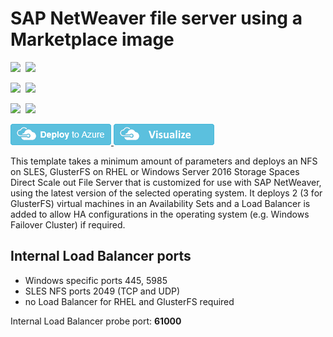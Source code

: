# SAP NetWeaver file server using a Marketplace image

<IMG SRC="https://azurequickstartsservice.blob.core.windows.net/badges/sap-file-server-md/PublicLastTestDate.svg" />&nbsp;
<IMG SRC="https://azurequickstartsservice.blob.core.windows.net/badges/sap-file-server-md/PublicDeployment.svg" />&nbsp;

<IMG SRC="https://azurequickstartsservice.blob.core.windows.net/badges/sap-file-server-md/FairfaxLastTestDate.svg" />&nbsp;
<IMG SRC="https://azurequickstartsservice.blob.core.windows.net/badges/sap-file-server-md/FairfaxDeployment.svg" />&nbsp;

<IMG SRC="https://azurequickstartsservice.blob.core.windows.net/badges/sap-file-server-md/BestPracticeResult.svg" />&nbsp;
<IMG SRC="https://azurequickstartsservice.blob.core.windows.net/badges/sap-file-server-md/CredScanResult.svg" />&nbsp;

<a href="https://portal.azure.com/#create/Microsoft.Template/uri/https%3A%2F%2Fraw.githubusercontent.com%2FAzure%2Fazure-quickstart-templates%2Fmaster%2Fsap-file-server-md%2Fazuredeploy.json" target="_blank">
    <img src="https://raw.githubusercontent.com/Azure/azure-quickstart-templates/master/1-CONTRIBUTION-GUIDE/images/deploytoazure.png"/>
</a>
<a href="http://armviz.io/#/?load=https%3A%2F%2Fraw.githubusercontent.com%2FAzure%2Fazure-quickstart-templates%2Fmaster%2Fsap-file-server-md%2Fazuredeploy.json" target="_blank">
    <img src="https://raw.githubusercontent.com/Azure/azure-quickstart-templates/master/1-CONTRIBUTION-GUIDE/images/visualizebutton.png"/>
</a>

This template takes a minimum amount of parameters and deploys an NFS on SLES, GlusterFS on RHEL or Windows Server 2016 Storage Spaces Direct Scale out File Server that is customized for use with SAP NetWeaver, using the latest version of the selected operating system. It deploys 2 (3 for GlusterFS) virtual machines in an Availability Sets and a Load Balancer is added to allow HA configurations in the operating system (e.g. Windows Failover Cluster) if required.

## Internal Load Balancer ports

* Windows specific ports 445, 5985
* SLES NFS ports 2049 (TCP and UDP)
* no Load Balancer for RHEL and GlusterFS required

Internal Load Balancer probe port: **61000**

